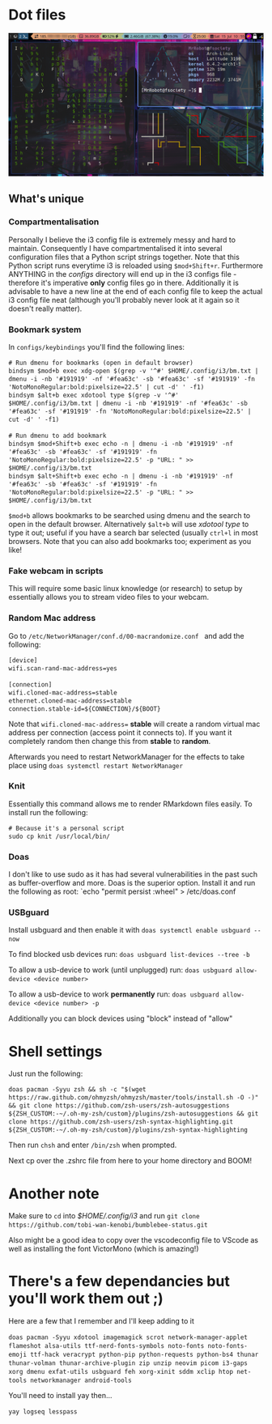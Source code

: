 # Dot files

![Picture of i3 rice](./i3.png)

## What's unique

### Compartmentalisation

Personally I believe the i3 config file is extremely messy and hard to maintain. Consequently I have compartmentalised it into several configuration files that a Python script strings together. Note that this Python script runs everytime i3 is reloaded using  ```$mod+Shift+r```. Furthermore ANYTHING in the *configs* directory will end up in the i3 configs file - therefore it's imperative **only** config files go in there. Additionally it is advisable to have a new line at the end of each config file to keep the actual i3 config file neat (although you'll probably never look at it again so it doesn't really matter).

### Bookmark system

In ```configs/keybindings``` you'll find the following lines:

```shell
# Run dmenu for bookmarks (open in default browser)
bindsym $mod+b exec xdg-open $(grep -v '^#' $HOME/.config/i3/bm.txt | dmenu -i -nb '#191919' -nf '#fea63c' -sb '#fea63c' -sf '#191919' -fn 'NotoMonoRegular:bold:pixelsize=22.5' | cut -d' ' -f1)
bindsym $alt+b exec xdotool type $(grep -v '^#' $HOME/.config/i3/bm.txt | dmenu -i -nb '#191919' -nf '#fea63c' -sb '#fea63c' -sf '#191919' -fn 'NotoMonoRegular:bold:pixelsize=22.5' | cut -d' ' -f1)

# Run dmenu to add bookmark
bindsym $mod+Shift+b exec echo -n | dmenu -i -nb '#191919' -nf '#fea63c' -sb '#fea63c' -sf '#191919' -fn 'NotoMonoRegular:bold:pixelsize=22.5' -p "URL: " >> $HOME/.config/i3/bm.txt
bindsym $alt+Shift+b exec echo -n | dmenu -i -nb '#191919' -nf '#fea63c' -sb '#fea63c' -sf '#191919' -fn 'NotoMonoRegular:bold:pixelsize=22.5' -p "URL: " >> $HOME/.config/i3/bm.txt
```

```$mod+b``` allows bookmarks to be searched using dmenu and the search to open in the default browser. Alternatively ```$alt+b``` will use *xdotool type* to type it out; useful if you have a search bar selected (usually ```ctrl+l``` in most browsers. Note that you can also add bookmarks too; experiment as you like!

### Fake webcam in scripts

This will require some basic linux knowledge (or research) to setup by essentially allows you to stream video files to your webcam.

### Random Mac address

Go to `/etc/NetworkManager/conf.d/00-macrandomize.conf ` and add the following:

```
[device]
wifi.scan-rand-mac-address=yes

[connection]
wifi.cloned-mac-address=stable
ethernet.cloned-mac-address=stable
connection.stable-id=${CONNECTION}/${BOOT}
```
Note that `wifi.cloned-mac-address=` **stable** will create a random virtual mac address per connection (access point it connects to). If you want it completely random then change this from **stable** to **random**.

Afterwards you need to restart NetworkManager for the effects to take place using `doas systemctl restart NetworkManager`

### Knit

Essentially this command allows me to render RMarkdown files easily. To install run the following:

```shell
# Because it's a personal script
sudo cp knit /usr/local/bin/
```

### Doas

I don't like to use sudo as it has had several vulnerabilities in the past such as buffer-overflow and more. Doas is the superior option. Install it and run the following as root:  `echo "permit persist :wheel" > /etc/doas.conf

### USBguard

Install usbguard and then enable it with  `doas systemctl enable usbguard --now`

To find blocked usb devices run: `doas usbguard list-devices --tree -b`

To allow a usb-device to work (until unplugged) run: `doas usbguard allow-device <device number>`

To allow a usb-device to work **permanently** run: `doas usbguard allow-device <device number> -p`

Additionally you can block devices using "block" instead of "allow"

# Shell settings
Just run the following:

```shell
doas pacman -Syyu zsh && sh -c "$(wget https://raw.github.com/ohmyzsh/ohmyzsh/master/tools/install.sh -O -)" && git clone https://github.com/zsh-users/zsh-autosuggestions ${ZSH_CUSTOM:-~/.oh-my-zsh/custom}/plugins/zsh-autosuggestions && git clone https://github.com/zsh-users/zsh-syntax-highlighting.git ${ZSH_CUSTOM:-~/.oh-my-zsh/custom}/plugins/zsh-syntax-highlighting
```

Then run ```chsh``` and enter ```/bin/zsh``` when prompted.

Next cp over the .zshrc file from here to your home directory and BOOM!

# Another note

Make sure to ```cd``` into *$HOME/.config/i3* and run ```git clone https://github.com/tobi-wan-kenobi/bumblebee-status.git```

Also might be a good idea to copy over the vscodeconfig file to VScode as well as installing the font VictorMono (which is amazing!)

# There's a few dependancies but you'll work them out ;)

Here are a few that I remember and I'll keep adding to it

```doas pacman -Syyu xdotool imagemagick scrot network-manager-applet flameshot alsa-utils ttf-nerd-fonts-symbols noto-fonts noto-fonts-emoji ttf-hack veracrypt python-pip python-requests python-bs4 thunar thunar-volman thunar-archive-plugin zip unzip neovim picom i3-gaps xorg dmenu exfat-utils usbguard feh xorg-xinit sddm xclip htop net-tools networkmanager android-tools```

You'll need to install yay then...

`yay logseq lesspass`
